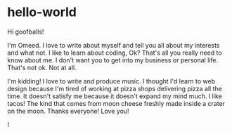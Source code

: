 # hello-world

Hi goofballs!

I'm Omeed. I love to write about myself and tell you all about my interests and what not. I like to learn about coding, Ok? That's all you really need to know about me. I don't want you to get into my business or personal life. That's not ok. Not at all.

I'm kidding! I love to write and produce music. I thought I'd learn to web design because I'm tired of working at pizza shops delivering pizza all the time. It doesn't satisfy me because it doesn't expand my mind much. I like tacos! The kind that comes from moon cheese freshly made inside a crater on the moon. Thanks everyone! Love you!

!
